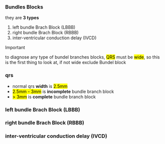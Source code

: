 ### Bundles Blocks
they are **3 types**
1. left bundle Brach Block (LBBB)
2. right bundle Brach Block (RBBB)
3. inter-ventricular conduction delay (IVCD)

> [!IMPORTANT]
> to diagnose any type of bundel branches blocks, <mark>QRS</mark> must be <mark>wide</mark>, so this is the first thing to look at, if not wide exclude Bundel block

### qrs
- normal qrs **width** is <mark>2.5mm</mark>
- <mark>2.5mm - 3mm</mark> is **incomplete** bundle branch block
- <mark>> 3mm</mark> is **complete** bundle branch block

### left bundle Brach Block (LBBB)

### right bundle Brach Block (RBBB)

### inter-ventricular conduction delay (IVCD)
